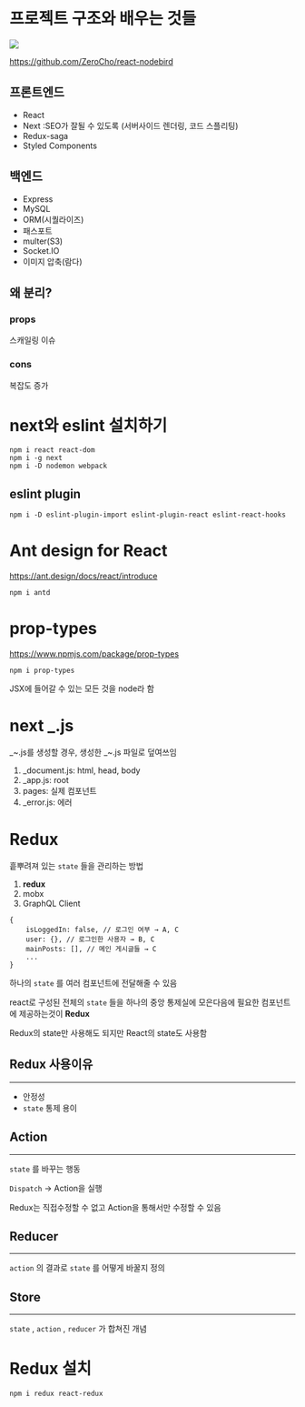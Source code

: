 # 프로젝트 구조와 배우는 것들

![](https://i.imgur.com/uzRKumk.png)

https://github.com/ZeroCho/react-nodebird

## 프론트엔드

- React
- Next :SEO가 잘될 수 있도록 (서버사이드 렌더링, 코드 스플리팅) 
- Redux-saga
- Styled Components

## 백엔드

- Express
- MySQL
- ORM(시퀄라이즈)
- 패스포트
- multer(S3)
- Socket.IO
- 이미지 압축(람다)

## 왜 분리?

### props

스캐일링 이슈

### cons

복잡도 증가



# next와 eslint 설치하기

```
npm i react react-dom
npm i -g next
npm i -D nodemon webpack
```

## eslint plugin

```
npm i -D eslint-plugin-import eslint-plugin-react eslint-react-hooks
```

# Ant design for React

https://ant.design/docs/react/introduce

```
npm i antd
```

# prop-types

https://www.npmjs.com/package/prop-types

```
npm i prop-types
```

JSX에 들어갈 수 있는 모든 것을 node라 함

# next _.js

_~.js를 생성할 경우, 생성한 _~.js 파일로 덮여쓰임

1. _document.js: html, head, body
2. _app.js: root
3. pages: 실제 컴포넌트
3. _error.js: 에러

# Redux

흩뿌려져 있는 `state` 들을 관리하는 방법

1. **redux**
2. mobx
3. GraphQL Client

```
{
    isLoggedIn: false, // 로그인 여부 → A, C
    user: {}, // 로그인한 사용자 → B, C
    mainPosts: [], // 메인 게시글들 → C
    ...
}
```

하나의 `state` 를 여러 컴포넌트에 전달해줄 수 있음

react로 구성된 전체의 `state` 들을 하나의 중앙 통제실에 모은다음에 필요한 컴포넌트에 제공하는것이 **Redux**

Redux의 state만 사용해도 되지만 React의 state도 사용함

## Redux 사용이유

---

- 안정성
- `state` 통제 용이

## Action

---

`state` 를 바꾸는 행동

`Dispatch` → Action을 실행

Redux는 직접수정할 수 없고 Action을 통해서만 수정할 수 있음

## Reducer

---

`action` 의 결과로 `state` 를 어떻게 바꿀지 정의

## Store

---

`state` , `action` , `reducer` 가 합쳐진 개념

# Redux 설치

```
npm i redux react-redux
```